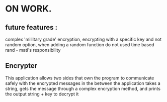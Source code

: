 # ON WORK. 
## future features :
complex 'millitary grade' encryption,
encrypting with a specific key and not random option,
when adding a random function do not used time based rand - mati's responsibility

## Encrypter
This application allows two sides that own the program to communicate safely with the encrypted messages in the between
the application takes a string, gets the message through a complex encryption method, and prints the output string + key to decrypt it
